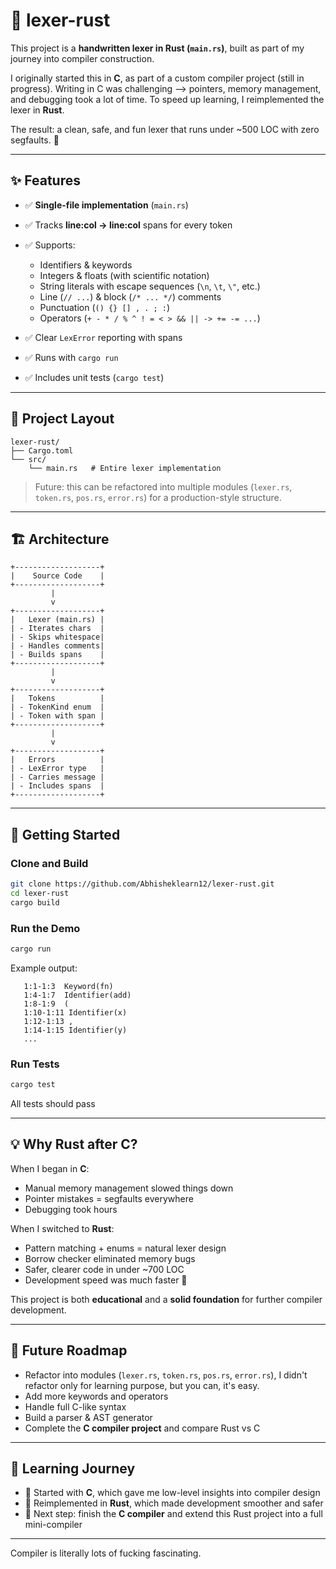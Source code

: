 
# 🦀 lexer-rust

This project is a **handwritten lexer in Rust (`main.rs`)**, built as part of my journey into compiler construction.

I originally started this in **C**, as part of a custom compiler project (still in progress). Writing in C was challenging --> pointers, memory management, and debugging took a lot of time. To speed up learning, I reimplemented the lexer in **Rust**.

The result: a clean, safe, and fun lexer that runs under ~500 LOC with zero segfaults. 🚀

---
## ✨ Features

* ✅ **Single-file implementation** (`main.rs`)
* ✅ Tracks **line:col → line:col** spans for every token
* ✅ Supports:

  * Identifiers & keywords
  * Integers & floats (with scientific notation)
  * String literals with escape sequences (`\n`, `\t`, `\"`, etc.)
  * Line (`// ...`) & block (`/* ... */`) comments
  * Punctuation (`() {} [] , . ; :`)
  * Operators (`+ - * / % ^ ! = < > && || -> += -= ...`)
* ✅ Clear `LexError` reporting with spans
* ✅ Runs with `cargo run`
* ✅ Includes unit tests (`cargo test`)

---

## 📂 Project Layout

```
lexer-rust/
├── Cargo.toml
└── src/
    └── main.rs   # Entire lexer implementation
```

> Future: this can be refactored into multiple modules (`lexer.rs`, `token.rs`, `pos.rs`, `error.rs`) for a production-style structure.

---

## 🏗️ Architecture

```text
+-------------------+
|    Source Code    |
+-------------------+
         |
         v
+-------------------+
|   Lexer (main.rs) |
| - Iterates chars  |
| - Skips whitespace|
| - Handles comments|
| - Builds spans    |
+-------------------+
         |
         v
+-------------------+
|   Tokens          |
| - TokenKind enum  |
| - Token with span |
+-------------------+
         |
         v
+-------------------+
|   Errors          |
| - LexError type   |
| - Carries message |
| - Includes spans  |
+-------------------+
```

---

## 🚀 Getting Started

### Clone and Build

```bash
git clone https://github.com/Abhisheklearn12/lexer-rust.git
cd lexer-rust
cargo build
```

### Run the Demo

```bash
cargo run
```

Example output:

```
   1:1-1:3  Keyword(fn)
   1:4-1:7  Identifier(add)
   1:8-1:9  (
   1:10-1:11 Identifier(x)
   1:12-1:13 ,
   1:14-1:15 Identifier(y)
   ...
```

### Run Tests

```bash
cargo test
```

All tests should pass

---

## 💡 Why Rust after C?

When I began in **C**:

* Manual memory management slowed things down
* Pointer mistakes = segfaults everywhere
* Debugging took hours

When I switched to **Rust**:

* Pattern matching + enums = natural lexer design
* Borrow checker eliminated memory bugs
* Safer, clearer code in under ~700 LOC
* Development speed was much faster 🎉

This project is both **educational** and a **solid foundation** for further compiler development.

---

## 🔮 Future Roadmap

* Refactor into modules (`lexer.rs`, `token.rs`, `pos.rs`, `error.rs`), I didn't refactor only for learning purpose, but you can, it's easy.
* Add more keywords and operators
* Handle full C-like syntax
* Build a parser & AST generator
* Complete the **C compiler project** and compare Rust vs C

---

## 📖 Learning Journey

* 📌 Started with **C**, which gave me low-level insights into compiler design
* 📌 Reimplemented in **Rust**, which made development smoother and safer
* 📌 Next step: finish the **C compiler** and extend this Rust project into a full mini-compiler

---
Compiler is literally lots of fucking fascinating.
